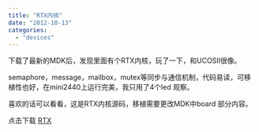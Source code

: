 ```yaml
---
title: "RTX内核"
date: "2012-10-13"
categories: 
  - "devices"
---
```


下载了最新的MDK后，发现里面有个RTX内核，玩了一下，和UCOSII很像。

semaphore，message，mailbox，mutex等同步与通信机制，代码易读，可移植性也好，在mini2440上运行完美，我只用了4个led 观察。

喜欢的话可以看看，这是RTX内核源码，移植需要更改MDK中board 部分内容。

点击下载 [RTX](http://69.164.197.168/wp-content/uploads/2012/10/RTX.rar)
